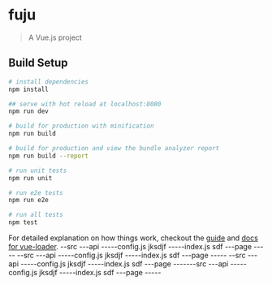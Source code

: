 # fuju

> A Vue.js project

## Build Setup

``` bash
# install dependencies
npm install

## serve with hot reload at localhost:8080
npm run dev

# build for production with minification
npm run build

# build for production and view the bundle analyzer report
npm run build --report

# run unit tests
npm run unit

# run e2e tests
npm run e2e

# run all tests
npm test
```

For detailed explanation on how things work, checkout the [guide](http://vuejs-templates.github.io/webpack/) and [docs for vue-loader](http://vuejs.github.io/vue-loader).
     --src
     ---api
     -----config.js jksdjf
     -----index.js  sdf
     ---page
     -----
     --src
          ---api
          -----config.js jksdjf
          -----index.js  sdf
          ---page
          -----
          --src
               ---api
               -----config.js jksdjf
               -----index.js  sdf
               ---page
               -------src
                         ---api
                         -----config.js jksdjf
                         -----index.js  sdf
                         ---page
                         -----
